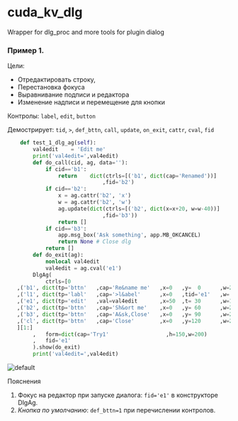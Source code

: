 # cuda_kv_dlg
Wrapper for dlg_proc and more tools for plugin dialog 

### Пример 1.
Цели: 
- Отредактировать строку,
- Перестановка фокуса
- Выравнивание подписи и редактора
- Изменение надписи и перемещение для кнопки 

Контролы: `label`, `edit`, `button`

Демострирует: `tid`, `>`, `def_bttn`, `call`, `update`, `on_exit`, `cattr`, `cval`, `fid`
```python
    def test_1_dlg_ag(self):
        val4edit    = 'Edit me'
        print('val4edit=',val4edit)
        def do_call(cid, ag, data=''):
            if cid=='b1':
                return    dict(ctrls=[('b1', dict(cap='Renamed'))]
                              ,fid='b2')
            if cid=='b2':
                x = ag.cattr('b2', 'x')
                w = ag.cattr('b2', 'w')
                ag.update(dict(ctrls=[('b2', dict(x=x+20, w=w-40))]
                              ,fid='b3'))
                return []
            if cid=='b3':
                app.msg_box('Ask something', app.MB_OKCANCEL)
                return None # Close dlg
            return []
        def do_exit(ag):
            nonlocal val4edit
            val4edit = ag.cval('e1')
        DlgAg(
            ctrls=[0
   ,('b1', dict(tp='bttn'   ,cap='Re&name me'   ,x=0   ,y=  0      ,w=200  ,call=do_call))
   ,('l1', dict(tp='labl'   ,cap='>l&abel'      ,x=0   ,tid='e1'   ,w= 50))
   ,('e1', dict(tp='edit'   ,val=val4edit       ,x=50  ,t= 30      ,w=150))
   ,('b2', dict(tp='bttn'   ,cap='Sh&ort me'    ,x=0   ,y= 60      ,w=200  ,call=do_call))
   ,('b3', dict(tp='bttn'   ,cap='A&sk,Close'   ,x=0   ,y= 90      ,w=200  ,call=do_call))
   ,('cl', dict(tp='bttn'   ,cap='Close'        ,x=0   ,y=120      ,w=200  ,call=CB_HIDE   ,def_bttn=1))
   ][1:]
        ,   form=dict(cap='Try1'                  ,h=150,w=200)
        ,   fid='e1'
        ).show(do_exit)
        print('val4edit=',val4edit)
```
![default](https://user-images.githubusercontent.com/7419630/52783094-d9781f80-3061-11e9-8b9a-8009f675a19c.png)

Пояснения
1. Фокус на редактор при запуске диалога: `fid='e1'` в конструкторе DlgAg.
2. *Кнопка по умолчанию*: `def_bttn=1` при перечислении контролов.
